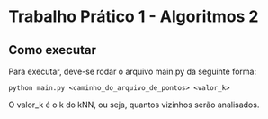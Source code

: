 # Trabalho Prático 1 - Algoritmos 2

## Como executar
  Para executar, deve-se rodar o arquivo main.py da seguinte forma:
  
    python main.py <caminho_do_arquivo_de_pontos> <valor_k>
    
  O valor_k é o k do kNN, ou seja, quantos vizinhos serão analisados.
